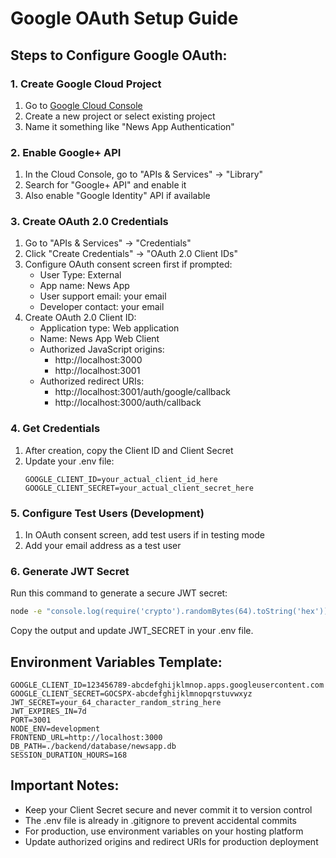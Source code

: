 # Google OAuth Setup Guide

## Steps to Configure Google OAuth:

### 1. Create Google Cloud Project
1. Go to [Google Cloud Console](https://console.cloud.google.com/)
2. Create a new project or select existing project
3. Name it something like "News App Authentication"

### 2. Enable Google+ API
1. In the Cloud Console, go to "APIs & Services" → "Library"
2. Search for "Google+ API" and enable it
3. Also enable "Google Identity" API if available

### 3. Create OAuth 2.0 Credentials
1. Go to "APIs & Services" → "Credentials"
2. Click "Create Credentials" → "OAuth 2.0 Client IDs"
3. Configure OAuth consent screen first if prompted:
   - User Type: External
   - App name: News App
   - User support email: your email
   - Developer contact: your email
4. Create OAuth 2.0 Client ID:
   - Application type: Web application
   - Name: News App Web Client
   - Authorized JavaScript origins: 
     - http://localhost:3000
     - http://localhost:3001
   - Authorized redirect URIs:
     - http://localhost:3001/auth/google/callback
     - http://localhost:3000/auth/callback

### 4. Get Credentials
1. After creation, copy the Client ID and Client Secret
2. Update your .env file:
   ```
   GOOGLE_CLIENT_ID=your_actual_client_id_here
   GOOGLE_CLIENT_SECRET=your_actual_client_secret_here
   ```

### 5. Configure Test Users (Development)
1. In OAuth consent screen, add test users if in testing mode
2. Add your email address as a test user

### 6. Generate JWT Secret
Run this command to generate a secure JWT secret:
```bash
node -e "console.log(require('crypto').randomBytes(64).toString('hex'))"
```
Copy the output and update JWT_SECRET in your .env file.

## Environment Variables Template:
```env
GOOGLE_CLIENT_ID=123456789-abcdefghijklmnop.apps.googleusercontent.com
GOOGLE_CLIENT_SECRET=GOCSPX-abcdefghijklmnopqrstuvwxyz
JWT_SECRET=your_64_character_random_string_here
JWT_EXPIRES_IN=7d
PORT=3001
NODE_ENV=development
FRONTEND_URL=http://localhost:3000
DB_PATH=./backend/database/newsapp.db
SESSION_DURATION_HOURS=168
```

## Important Notes:
- Keep your Client Secret secure and never commit it to version control
- The .env file is already in .gitignore to prevent accidental commits
- For production, use environment variables on your hosting platform
- Update authorized origins and redirect URIs for production deployment
